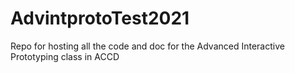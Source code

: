 # AdvintprotoTest2021
Repo for hosting all the code and doc for the Advanced Interactive Prototyping class in ACCD
